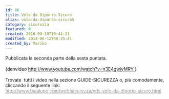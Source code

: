 ```yaml
---
id: 86
title: Volo da Diporto Sicuro
alias: volo-da-diporto-sicuro5
category: sicurezza
featured: 0
created: 2010-09-10T19:41:21
modified: 2013-06-12T08:35:41
created_by: Mariko
---
```

<p>
 Pubblicata la seconda parte della sesta puntata.
 <br/>
 <br/>
 {denvideo
 <a href="http://www.youtube.com/watch?v=n3E4gwiyMRY">
  http://www.youtube.com/watch?v=n3E4gwiyMRY
 </a>
 }
 <br/>
 <br/>
 Trovate  tutti i video nella sezione GUIDE-SICUREZZA o, più comodamente, cliccando il seguente link:
 <br/>
 <a href="sicurezza/vds-volo-da-diporto-sicuro.html">
  <span style="text-decoration: underline;">
   <span style="color: #999999;">
    http://www.baialupo.com/web/sicurezza/vds-volo-da-diporto-sicuro.html
   </span>
  </span>
 </a>
</p>
